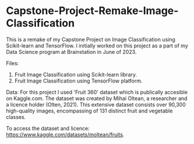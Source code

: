 # Capstone-Project-Remake-Image-Classification
This is a remake of my Capstone Project on Image Classification using Scikit-learn and TensorFlow. I initially worked on this project as a part of my Data Science program at Brainstation in June of 2023. 

Files: 

1. Fruit Image Classification using Scikit-learn library.
2. Fruit Image Classification using TensorFlow platform.

Data: 
For this project I used 'Fruit 360' dataset which is publically accesible on Kaggle.com. The dataset was created by Mihai Oltean, a researcher and a licence holder (Olten, 2021). This extensive dataset consists over 90,300 high-quality images, encompassing of 131 distinct fruit and vegetable classes.

To access the dataset and licence: https://www.kaggle.com/datasets/moltean/fruits.  

